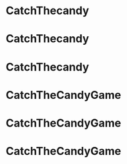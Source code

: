 # CatchThecandy
# CatchThecandy
# CatchThecandy
# CatchTheCandyGame
# CatchTheCandyGame
# CatchTheCandyGame
